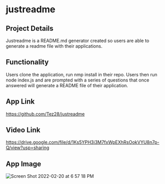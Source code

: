 # justreadme

## Project Details

Justreadme is a README.md generator created so users are able to generate a readme file with their applications.

## Functionality

Users clone the application, run nmp install in their repo. Users then run node index.js and are prompted with a series of questions that once answered will
generate a README file of their application.

## App Link

https://github.com/Tez28/justreadme

## Video Link

https://drive.google.com/file/d/1Ks5YPH3i3M7fxWpEXhRsOokVYU8n7p-Q/view?usp=sharing

## App Image

![Screen Shot 2022-02-20 at 6 57 18 PM](https://user-images.githubusercontent.com/92187341/154870466-2225c56a-a6da-47ff-99ad-1a81c3c1ec5e.png)
